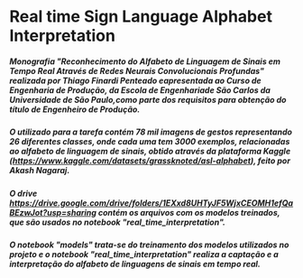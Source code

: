 # Real time Sign Language Alphabet Interpretation

##### Monografia "Reconhecimento do Alfabeto de Linguagem de Sinais em Tempo Real Através de Redes Neurais Convolucionais Profundas" realizada por Thiago Finardi Penteado eapresentada ao Curso de Engenharia de Produção, da Escola de Engenhariade São Carlos da Universidade de São Paulo,como parte dos requisitos para obtenção do título de Engenheiro de Produção.

##### O utilizado para a tarefa contém 78 mil imagens de gestos representando 26 diferentes classes, onde cada uma tem 3000 exemplos, relacionadas ao alfabeto de linguagem de sinais, obtido através da plataforma Kaggle (https://www.kaggle.com/datasets/grassknoted/asl-alphabet), feito por Akash Nagaraj.

##### O drive https://drive.google.com/drive/folders/1EXxd8UHTyJF5WjxCEOMH1efQaBEzwJot?usp=sharing contém os arquivos com os modelos treinados, que são usados no notebook "real_time_interpretation".

##### O notebook "models" trata-se do treinamento dos modelos utilizados no projeto e o notebook "real_time_interpretation" realiza a captação e a interpretação do alfabeto de linguagens de sinais em tempo real. 
